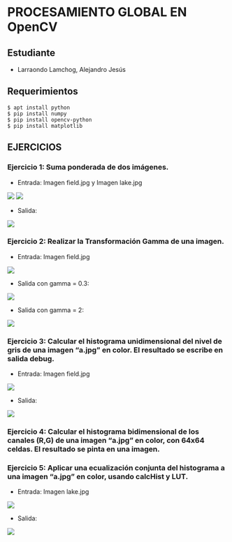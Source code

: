 # PROCESAMIENTO GLOBAL EN OpenCV
## Estudiante
- Larraondo Lamchog, Alejandro Jesús

## Requerimientos
```terminal
$ apt install python
$ pip install numpy
$ pip install opencv-python
$ pip install matplotlib
```
## EJERCICIOS

### Ejercicio 1: Suma ponderada de dos imágenes.

- Entrada: Imagen field.jpg y Imagen lake.jpg

![](Input/field.jpg)
![](Input/lake.jpg)

- Salida:

![](Output/ej1.gif)


### Ejercicio 2: Realizar la Transformación Gamma de una imagen.


- Entrada: Imagen field.jpg

![](Input/field.jpg)

- Salida con gamma = 0.3:

![](Output/ej2_1.gif)

- Salida con gamma = 2:

![](Output/ej2_2.gif)

### Ejercicio 3: Calcular el histograma unidimensional del nivel de gris de una imagen “a.jpg” en color. El resultado se escribe en salida debug.

- Entrada: Imagen field.jpg

![](Input/field.jpg)

- Salida:

![](Output/ej3.gif)



### Ejercicio 4: Calcular el histograma bidimensional de los canales (R,G) de una imagen “a.jpg” en color, con 64x64 celdas. El resultado se pinta en una imagen.

### Ejercicio 5: Aplicar una ecualización conjunta del histograma a una imagen “a.jpg” en color, usando calcHist y LUT.

- Entrada: Imagen lake.jpg

![](Input/lake.jpg)

- Salida:

![](Output/ej5.gif)